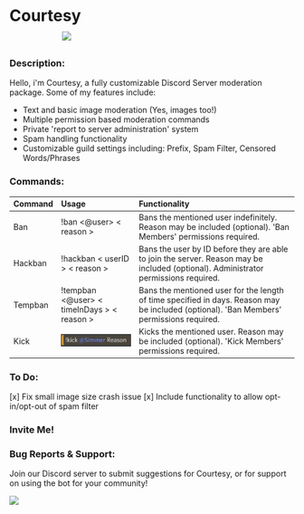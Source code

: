# Courtesy &nbsp; &nbsp; &nbsp; &nbsp; &nbsp; &nbsp; &nbsp; &nbsp; &nbsp; &nbsp; &nbsp; &nbsp; &nbsp; &nbsp; &nbsp; &nbsp; &nbsp; &nbsp; &nbsp; &nbsp; &nbsp; &nbsp; &nbsp; &nbsp; &nbsp; &nbsp; &nbsp; &nbsp; &nbsp; &nbsp; &nbsp; &nbsp; &nbsp; &nbsp; &nbsp; [![](https://discordapp.com/api/guilds/630989618317230090/widget.png?style=shield)](https://discord.gg/z9qA8KY)

### Description:
Hello, i'm Courtesy, a fully customizable Discord Server moderation package. Some of my features include:
 - Text and basic image moderation (Yes, images too!)
 - Multiple permission based moderation commands
 - Private 'report to server administration' system
 - Spam handling functionality
 - Customizable guild settings including: Prefix, Spam Filter, Censored Words/Phrases

### Commands:
| Command | Usage | Functionality |
|:--------|:------|:--------------|
| Ban | !ban <@user> < reason > | Bans the mentioned user indefinitely. Reason may be included (optional). 'Ban Members' permissions required. |
| Hackban | !hackban < userID > < reason > | Bans the user by ID before they are able to join the server. Reason may be included (optional). Administrator permissions required. |
| Tempban | !tempban <@user> < timeInDays > < reason > | Bans the mentioned user for the length of time specified in days. Reason may be included (optional). 'Ban Members' permissions required. |
| Kick | ![](https://raw.githubusercontent.com/simmer-devs/ER-Bot/master/Images/kickUsage.PNG) | Kicks the mentioned user. Reason may be included (optional). 'Kick Members' permissions required. |

### To Do:
[x] Fix small image size crash issue
[x] Include functionality to allow opt-in/opt-out of spam filter 
### Invite Me!

### Bug Reports & Support:
Join our Discord server to submit suggestions for Courtesy, or for support on using the bot for your community!


[![](https://discordapp.com/api/guilds/630989618317230090/widget.png?style=banner2)](https://discord.gg/z9qA8KY)



